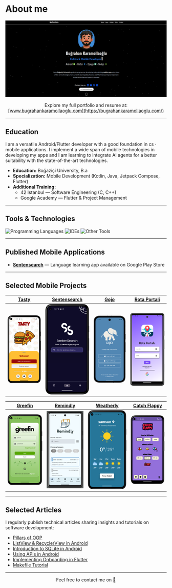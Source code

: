 # About me

[![Portfolio Preview](./readme_files/portfolio.png)](https://bugrahankaramollaoglu.com)

<div align="center">

Explore my full portfolio and resume at:  
[www.bugrahankaramollaoglu.com](https://bugrahankaramollaoglu.com/)

</div>

---

## Education
I am a versatile Android/Flutter developer with a good foundation in cs · mobile applications. I implement a wide span of mobile technologies in developing my apps and I am learning to integrate AI agents for a better suitability with the state-of-the-art technologies. 

- **Education:** Boğaziçi University, B.a
- **Specialization:** Mobile Development (Kotlin, Java, Jetpack Compose, Flutter)  
- **Additional Training:**  
  - 42 Istanbul — Software Engineering (C, C++)  
  - Google Academy — Flutter & Project Management

---


## Tools & Technologies

<img src="https://skillicons.dev/icons?i=kotlin,flutter,java,c,cpp,python" alt="Programming Languages" />  
<img src="https://skillicons.dev/icons?i=vscode,androidstudio,idea" alt="IDEs" />  
<img src="https://skillicons.dev/icons?i=git,firebase,linux,figma" alt="Other Tools" />  

---

## Published Mobile Applications

- **[Sentensearch](https://play.google.com/store/apps/details?id=com.bugrahankaramollaoglu.sentensearch)** — Language learning app available on Google Play Store

---

## Selected Mobile Projects

| [Tasty](https://github.com/bugrahankaramollaoglu/tasty) | [Sentensearch](https://github.com/bugrahankaramollaoglu/sentensearch) | [Gojo](https://github.com/bugrahankaramollaoglu/gojo) | [Rota Portali](https://github.com/bugrahankaramollaoglu/rota_portali) |
|:-------------------------:|:------------------------------:|:-----------------------:|:-------------------:|
| <img src="https://github.com/bugrahankaramollaoglu/bugrahankaramollaoglu/blob/main/readme_files/tasty.png" width="200" alt="Tasty app screenshot"/> | <img src="https://github.com/bugrahankaramollaoglu/bugrahankaramollaoglu/blob/main/readme_files/sentensearch.png" width="200" alt="Sentensearch app screenshot"/> | <img src="https://github.com/bugrahankaramollaoglu/bugrahankaramollaoglu/blob/main/readme_files/gojo.png" width="200" alt="Gojo app screenshot"/> | <img src="https://github.com/bugrahankaramollaoglu/bugrahankaramollaoglu/blob/main/readme_files/rota_portali.png" width="200" alt="Rota Portali app screenshot"/> |

| [Greefin](https://github.com/bugrahankaramollaoglu/greefin) | [Remindly](https://github.com/bugrahankaramollaoglu/remindly) | [Weatherly](https://github.com/bugrahankaramollaoglu/weatherly) | [Catch Flappy](https://github.com/bugrahankaramollaoglu/catch-flappy) |
|:-------------------------:|:------------------------------:|:-----------------:|:-----------------:|
| <img src="https://github.com/bugrahankaramollaoglu/bugrahankaramollaoglu/blob/main/readme_files/greefin.png" width="200" alt="Greefin app screenshot"/> | <img src="https://github.com/bugrahankaramollaoglu/bugrahankaramollaoglu/blob/main/readme_files/remindly.png" width="200" alt="Remindly app screenshot"/> | <img src="https://github.com/bugrahankaramollaoglu/bugrahankaramollaoglu/blob/main/readme_files/weatherly.png" width="200" alt="Weatherly app screenshot"/> | <img src="https://github.com/bugrahankaramollaoglu/bugrahankaramollaoglu/blob/main/readme_files/catch_flappy.png" width="200" alt="Catch Flappy app screenshot"/> |

---

## Selected Articles

I regularly publish technical articles sharing insights and tutorials on software development:

- [Pillars of OOP](https://medium.com/@bugrakaramollaoglu/pillars-of-oop-ed42fb6d29e8)  
- [ListView & RecyclerView in Android](https://medium.com/@bugrakaramollaoglu/listview-and-recyclerview-android-78e4d38b23c6)  
- [Introduction to SQLite in Android](https://medium.com/@bugrakaramollaoglu/sqlite-nedir-nas%C4%B1l-kullan%C4%B1l%C4%B1r-c0a766e0519e)  
- [Using APIs in Android](https://medium.com/@bugrakaramollaoglu/%C3%BCcretsiz-api-kaynaklar%C4%B1-nas%C4%B1l-kullan%C4%B1l%C4%B1r-hava-durumu-68036a06d3e2)  
- [Implementing Onboarding in Flutter](https://medium.com/@bugrahankaramollaoglu/how-to-implement-onboarding-in-flutter-a334386dfb9b)  
- [Makefile Tutorial](https://medium.com/@bugrakaramollaoglu/makefile-tutorial-e95b25078633)

---

<div align="center">
  Feel free to contact me on  
  <a href="mailto:bugrahankaramollaoglu@gmail.com" title="Send Email">📧</a>
</div>
